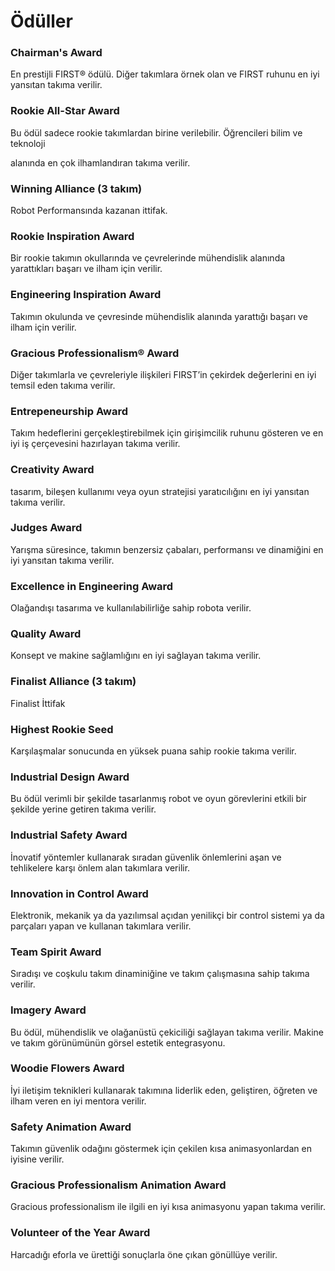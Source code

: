 # Ödüller

### Chairman's Award

En prestijli FIRST® ödülü. Diğer takımlara örnek olan ve FIRST ruhunu en iyi yansıtan takıma verilir.

### Rookie All-Star Award

Bu ödül sadece rookie takımlardan birine verilebilir. Öğrencileri bilim ve teknoloji

alanında en çok ilhamlandıran takıma verilir.

### Winning Alliance \(3 takım\)

Robot Performansında kazanan ittifak.

### Rookie Inspiration Award

Bir rookie takımın okullarında ve çevrelerinde mühendislik alanında yarattıkları başarı ve ilham için verilir.

### Engineering Inspiration Award

Takımın okulunda ve çevresinde mühendislik alanında yarattığı başarı ve ilham için verilir.

### Gracious Professionalism® Award

Diğer takımlarla ve çevreleriyle ilişkileri FIRST’in çekirdek değerlerini en iyi temsil eden takıma verilir.

### Entrepeneurship Award

Takım hedeflerini gerçekleştirebilmek için girişimcilik ruhunu gösteren ve en iyi iş çerçevesini hazırlayan takıma verilir.

### Creativity Award

tasarım, bileşen kullanımı veya oyun stratejisi yaratıcılığını en iyi yansıtan takıma verilir.

### Judges Award

Yarışma süresince, takımın benzersiz çabaları, performansı ve dinamiğini en iyi yansıtan takıma verilir.

### Excellence in Engineering Award

Olağandışı tasarıma ve kullanılabilirliğe sahip robota verilir.

### Quality Award

Konsept ve makine sağlamlığını en iyi sağlayan takıma verilir. 

### Finalist Alliance \(3 takım\)

Finalist İttifak

### Highest Rookie Seed

Karşılaşmalar sonucunda en yüksek puana sahip rookie takıma verilir.

### Industrial Design Award

Bu ödül verimli bir şekilde tasarlanmış robot ve oyun görevlerini etkili bir şekilde yerine getiren takıma verilir.

### Industrial Safety Award

İnovatif yöntemler kullanarak sıradan güvenlik önlemlerini aşan ve tehlikelere karşı önlem alan takımlara verilir.

### Innovation in Control Award

Elektronik, mekanik ya da yazılımsal açıdan yenilikçi bir control sistemi ya da parçaları yapan ve kullanan takımlara verilir.

### Team Spirit Award

Sıradışı ve coşkulu takım dinaminiğine ve takım çalışmasına sahip takıma verilir.

###  Imagery Award

Bu ödül, mühendislik ve olağanüstü çekiciliği sağlayan takıma verilir. Makine ve takım görünümünün görsel estetik entegrasyonu.

### Woodie Flowers Award

İyi iletişim teknikleri kullanarak takımına liderlik eden, geliştiren, öğreten ve ilham veren en iyi mentora verilir.

### Safety Animation Award

Takımın güvenlik odağını göstermek için çekilen kısa animasyonlardan en iyisine verilir.

### Gracious Professionalism Animation Award

Gracious professionalism ile ilgili en iyi kısa animasyonu yapan takıma verilir.

### Volunteer of the Year Award

Harcadığı eforla ve ürettiği sonuçlarla öne çıkan gönüllüye verilir.

